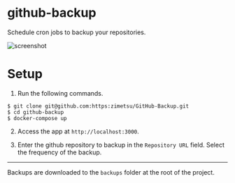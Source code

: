 # github-backup
Schedule cron jobs to backup your repositories.

![screenshot](https://user-images.githubusercontent.com/12623921/230470196-450f9a28-3ebd-47c5-9b6b-b032477db367.png)

# Setup
1. Run the following commands.
```
$ git clone git@github.com:https:zimetsu/GitHub-Backup.git
$ cd github-backup
$ docker-compose up
```


2. Access the app at `http://localhost:3000`.

3. Enter the github repository to backup in the `Repository URL` field. Select the frequency of the backup.
----

Backups are downloaded to the `backups` folder at the root of the project.
